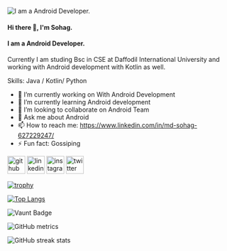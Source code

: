 ![I am a Android Developer.](https://github.com/sohag221/sohag221/assets/110124971/1bab980c-30fd-43fd-88a9-1892ecc3c5fe)
#### Hi there 👋, I'm Sohag.
#### I am a Android Developer.

Currently I am studing Bsc in CSE at Daffodil International University and  working with Android development with Kotlin as well.

Skills: Java / Kotlin/ Python

- 🔭 I’m currently working on With Android Development 
- 🌱 I’m currently learning Android development 
- 👯 I’m looking to collaborate on Android Team 
- 💬 Ask me about Android 
- 📫 How to reach me: https://www.linkedin.com/in/md-sohag-627229247/ 
- ⚡ Fun fact: Gossiping 


[<img src='https://cdn.jsdelivr.net/npm/simple-icons@3.0.1/icons/github.svg' alt='github' height='40'>](https://github.com/https://github.com/sohag221)  [<img src='https://cdn.jsdelivr.net/npm/simple-icons@3.0.1/icons/linkedin.svg' alt='linkedin' height='40'>](https://www.linkedin.com/in/https://www.linkedin.com/in/md-sohag-627229247//)  [<img src='https://cdn.jsdelivr.net/npm/simple-icons@3.0.1/icons/instagram.svg' alt='instagram' height='40'>](https://www.instagram.com/https://www.instagram.com/mdratulsohag2165/?hl=en/)  [<img src='https://cdn.jsdelivr.net/npm/simple-icons@3.0.1/icons/twitter.svg' alt='twitter' height='40'>](https://twitter.com/https://x.com/Md_Sohag_1)  

[![trophy](https://github-profile-trophy.vercel.app/?username=https://github.com/sohag221)](https://github.com/ryo-ma/github-profile-trophy)

[![Top Langs](https://github-readme-stats.vercel.app/api/top-langs/?username=https://github.com/sohag221)](https://github.com/anuraghazra/github-readme-stats)

![Vaunt Badge](https://api.vaunt.dev/v1/github/entities/https://github.com/sohag221/contributions?format=svg&private=false)  

![GitHub metrics](https://metrics.lecoq.io/https://github.com/sohag221)  

![GitHub streak stats](https://streak-stats.demolab.com/?user=https://github.com/sohag221)  

